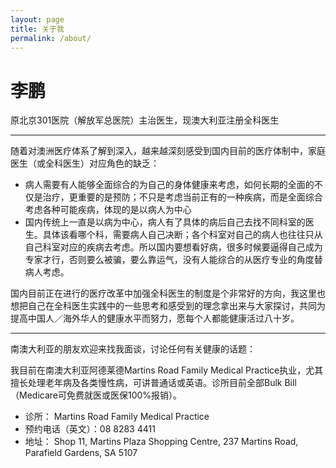 ```yaml
---
layout: page
title: 关于我
permalink: /about/
---
```


# 李鹏
原北京301医院（解放军总医院）主治医生，现澳大利亚注册全科医生

---
随着对澳洲医疗体系了解到深入，越来越深刻感受到国内目前的医疗体制中，家庭医生（或全科医生）对应角色的缺乏：
* 病人需要有人能够全面综合的为自己的身体健康来考虑，如何长期的全面的不仅是治疗，更重要的是预防；不只是考虑当前正有的一种疾病，而是全面综合考虑各种可能疾病，体现的是以病人为中心
* 国内传统上一直是以病为中心，病人有了具体的病后自己去找不同科室的医生。具体该看哪个科，需要病人自己决断；各个科室对自己的病人也往往只从自己科室对应的疾病去考虑。所以国内要想看好病，很多时候要逼得自己成为专家才行，否则要么被骗，要么靠运气，没有人能综合的从医疗专业的角度替病人考虑。

国内目前正在进行的医疗改革中加强全科医生的制度是个非常好的方向，我这里也想把自己在全科医生实践中的一些思考和感受到的理念拿出来与大家探讨，共同为提高中国人／海外华人的健康水平而努力，愿每个人都能健康活过八十岁。

---
南澳大利亚的朋友欢迎来找我面谈，讨论任何有关健康的话题：

我目前在南澳大利亚阿德莱德Martins Road Family Medical Practice执业，尤其擅长处理老年病及各类慢性病，可讲普通话或英语。诊所目前全部Bulk Bill（Medicare可免费就医或医保100%报销）。

* 诊所： Martins Road Family Medical Practice
* 预约电话（英文）：08 8283 4411
* 地址： Shop 11, Martins Plaza Shopping Centre, 237 Martins Road, Parafield Gardens, SA 5107

